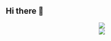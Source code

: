 ## Hi there 👋

<div align="center">
  <img src="https://github-readme-stats.vercel.app/api/top-langs/?username=zopc1548&layout=compact"/>
</div>

<div align="center">
 <img src=![zopc1548 GitHub stats](https://github-readme-stats.vercel.app/api?username=zopc1548&show_icons=true&theme=transparent)/>
</div>

<!--
**zopc1548/zopc1548** is a ✨ _special_ ✨ repository because its `README.md` (this file) appears on your GitHub profile.

Here are some ideas to get you started:

- 🔭 I’m currently working on ...
- 🌱 I’m currently learning ...
- 👯 I’m looking to collaborate on ...
- 🤔 I’m looking for help with ...
- 💬 Ask me about ...
- 📫 How to reach me: ...
- 😄 Pronouns: ...
- ⚡ Fun fact: ...
-->
